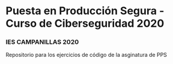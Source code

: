 # Puesta en Producción Segura - Curso de Ciberseguridad 2020
### IES CAMPANILLAS 2020

Repositorio para los ejercicios de código de la asginatura de PPS